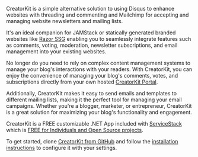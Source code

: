 CreatorKit is a simple alternative solution to using Disqus to enhance websites with threading and commenting 
and Mailchimp for accepting and managing website newsletters and mailing lists.

It's an ideal companion for JAMStack or statically generated branded websites like 
[Razor SSG](https://razor-ssg.web-templates.io/posts/razor-ssg) 
enabling you to seamlessly integrate features such as comments, voting, moderation, newsletter subscriptions, 
and email management into your existing websites.

No longer do you need to rely on complex content management systems to manage your blog's interactions with your readers. 
With CreatorKit, you can enjoy the convenience of managing your blog's comments, votes, and subscriptions directly 
from your own hosted [CreatorKit Portal](/portal/).

Additionally, CreatorKit makes it easy to send emails and templates to different mailing lists, making it the perfect 
tool for managing your email campaigns. Whether you're a blogger, marketer, or entrepreneur, CreatorKit is a great 
solution for maximizing your blog's functionality and engagement. 

CreatorKit is a FREE customizable .NET App included with [ServiceStack](https://servicestack.net) which is 
[FREE for Individuals and Open Source projects](https://servicestack.net/free).

To get started, clone [CreatorKit from GitHub](https://github.com/NetCoreApps/CreatorKit) and follow the
[installation instructions](#install) to configure it with your settings.